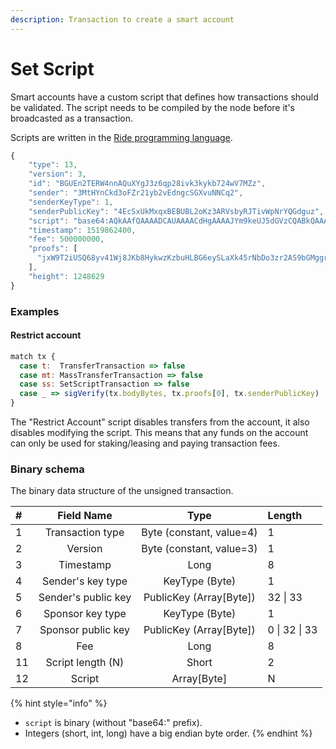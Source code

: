 ```yaml
---
description: Transaction to create a smart account
---
```


# Set Script

Smart accounts have a custom script that defines how transactions should be validated. The script needs to be compiled by the node before it's broadcasted as a transaction.

Scripts are written in the [Ride programming language](https://docs.waves.tech/en/ride/).

```javascript
{
	"type": 13,
	"version": 3,
	"id": "BGUEn2TERW4nnAQuXYgJ3z6qp28ivk3kykb724wV7MZz",
	"sender": "3MtHYnCkd3oFZr21yb2vEdngcSGXvuNNCq2",
	"senderKeyType": 1,
	"senderPublicKey": "4EcSxUkMxqxBEBUBL2oKz3ARVsbyRJTivWpNrYQGdguz",
	"script": "base64:AQkAAfQAAAADCAUAAAACdHgAAAAJYm9keUJ5dGVzCQABkQAAAAIIBQAAAAJ0eAAAAAZwcm9vZnMAAAAAAAAAAAAIBQAAAAJ0eAAAAA9zZW5kZXJQdWJsaWNLZXmmsz2x",
	"timestamp": 1519862400,
	"fee": 500000000,
	"proofs": [
	  "jxW9T2iUSQ68yv41Wj8JKb8HykwzKzbuHLBG6eySLaXk45rNbDo3zr2AS9bGMggrBZUUJQTFjKHeiD1q69pPUxY"
	],
	"height": 1248629
}
```

### Examples

#### Restrict account

```javascript
match tx {
  case t:  TransferTransaction => false
  case mt: MassTransferTransaction => false
  case ss: SetScriptTransaction => false
  case _ => sigVerify(tx.bodyBytes, tx.proofs[0], tx.senderPublicKey)
}
```

The "Restrict Account" script disables transfers from the account, it also disables modifying the script. This means that any funds on the account can only be used for staking/leasing and paying transaction fees.

### Binary schema

The binary data structure of the unsigned transaction.

| \# | Field Name | Type | Length |
| :--- | :---: | :---: | :--- |
| 1 | Transaction type | Byte \(constant, value=4\) | 1 |
| 2 | Version | Byte \(constant, value=3\) | 1 |
| 3 | Timestamp | Long | 8 |
| 4 | Sender's key type | KeyType \(Byte\) | 1 |
| 5 | Sender's public key | PublicKey \(Array\[Byte\]\) | 32 \| 33 |
| 6 | Sponsor key type | KeyType \(Byte\) | 1 |
| 7 | Sponsor public key | PublicKey \(Array\[Byte\]\) | 0 \| 32 \| 33 |
| 8 | Fee | Long | 8 |
| 11 | Script length \(N\) | Short | 2 |
| 12 | Script | Array\[Byte\] | N |

{% hint style="info" %}
* `script` is binary \(without "base64:" prefix\).
* Integers \(short, int, long\) have a big endian byte order.
{% endhint %}

